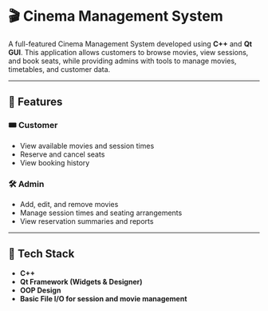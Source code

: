 # 🎬 Cinema Management System

A full-featured Cinema Management System developed using **C++** and **Qt GUI**. This application allows customers to browse movies, view sessions, and book seats, while providing admins with tools to manage movies, timetables, and customer data.

---

## 🚀 Features

### 🎟️ Customer
- View available movies and session times
- Reserve and cancel seats
- View booking history

### 🛠️ Admin
- Add, edit, and remove movies
- Manage session times and seating arrangements
- View reservation summaries and reports

---

## 🧰 Tech Stack

- **C++**
- **Qt Framework (Widgets & Designer)**
- **OOP Design**
- **Basic File I/O for session and movie management**

